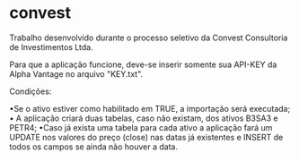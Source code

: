 # convest

Trabalho desenvolvido durante o processo seletivo da Convest Consultoria de Investimentos Ltda.

Para que a aplicação funcione, deve-se inserir somente sua API-KEY da Alpha Vantage no arquivo "KEY.txt".

Condições: 
<p align="justify">

 •<a >Se o ativo estiver como habilitado em TRUE, a importação será executada;</a> 
 •<a > A aplicação criará duas tabelas, caso não existam, dos ativos B3SA3 e PETR4;</a>
 •<a >Caso já exista uma tabela para cada ativo a aplicação fará um UPDATE nos valores do preço (close) nas datas já existentes e INSERT de todos os campos se ainda não houver a data.</a>

</p>